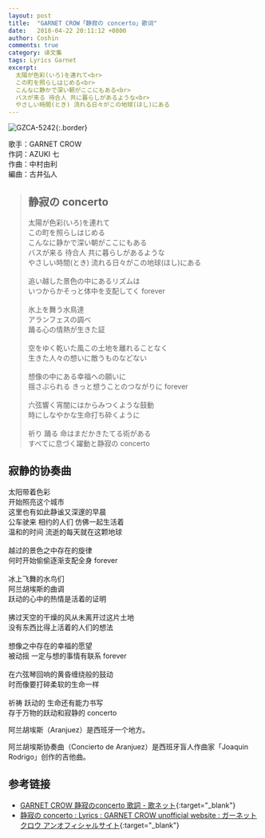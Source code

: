 ```yaml
---
layout: post
title:  "GARNET CROW「静寂の concerto」歌词"
date:   2018-04-22 20:11:12 +0800
author: Coshin
comments: true
category: 译文集
tags: Lyrics Garnet
excerpt:
  太陽が色彩(いろ)を連れて<br>
  この町を照らしはじめる<br>
  こんなに静かで深い朝がここにもある<br>
  バスが来る 待合人 共に暮らしがあるような<br>
  やさしい時間(とき) 流れる日々がこの地球(ほし)にある
---
```

![GZCA-5242](https://ganekuro.github.io/images/discography/album/GZCA-5242.jpg){:.border}

歌手：GARNET CROW<br>
作詞：AZUKI 七<br>
作曲：中村由利<br>
編曲：古井弘人

<blockquote class="original">
  <h2>静寂の concerto</h2>
  <p>
    太陽が色彩(いろ)を連れて<br>
    この町を照らしはじめる<br>
    こんなに静かで深い朝がここにもある<br>
    バスが来る 待合人 共に暮らしがあるような<br>
    やさしい時間(とき) 流れる日々がこの地球(ほし)にある<br>
    <br>
    追い越した景色の中にあるリズムは<br>
    いつからかそっと体中を支配してく forever<br>
    <br>
    氷上を舞う水鳥達<br>
    アランフェスの調べ<br>
    踊る心の情熱が生きた証<br>
    <br>
    空をゆく乾いた風この土地を離れることなく<br>
    生きた人々の想いに敵うものなどない<br>
    <br>
    想像の中にある幸福への願いに<br>
    揺さぶられる きっと想うことのつながりに forever<br>
    <br>
    六弦響く宵闇にはからみつくような鼓動<br>
    時にしなやかな生命打ち砕くように<br>
    <br>
    祈り 踊る 命はまだかきたてる術がある<br>
    すべてに息づく躍動と静寂の concerto
  </p>
</blockquote>

<div class="translation">
  <h2>寂静的协奏曲</h2>
  <p>
    太阳带着色彩<br>
    开始照亮这个城市<br>
    这里也有如此静谧又深邃的早晨<br>
    公车驶来 相约的人们 仿佛一起生活着<br>
    温和的时间 流逝的每天就在这颗地球<br>
    <br>
    越过的景色之中存在的旋律<br>
    何时开始偷偷逐渐支配全身 forever<br>
    <br>
    冰上飞舞的水鸟们<br>
    阿兰胡埃斯的曲调<br>
    跃动的心中的热情是活着的证明<br>
    <br>
    拂过天空的干燥的风从未离开过这片土地<br>
    没有东西比得上活着的人们的想法<br>
    <br>
    想像之中存在的幸福的愿望<br>
    被动摇 一定与想的事情有联系 forever<br>
    <br>
    在六弦琴回响的黄昏缠绕般的鼓动<br>
    时而像要打碎柔软的生命一样<br>
    <br>
    祈祷 跃动的 生命还有能力书写<br>
    存于万物的跃动和寂静的 concerto
  </p>
</div>

阿兰胡埃斯（Aranjuez）是西班牙一个地方。

阿兰胡埃斯协奏曲（Concierto de Aranjuez）是西班牙盲人作曲家「Joaquin Rodrigo」创作的吉他曲。

## 参考链接

* [GARNET CROW 静寂のconcerto 歌詞 - 歌ネット](https://www.uta-net.com/song/122963/){:target="_blank"}
* [静寂の concerto : Lyrics : GARNET CROW unofficial website : ガーネットクロウ アンオフィシャルサイト](https://ganekuro.github.io/lyrics/original/Seijaku-no-concerto.html){:target="_blank"}

